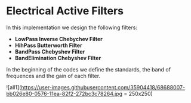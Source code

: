 # Electrical Active Filters

In this implementation we design the following filters:
- **LowPass Inverse Chebychev Filter**
- **HihPass Butterworth Filter**
- **BandPass Chebyshev Filter**
- **BandElimination Chebyshev Filter**

In the beginning of the codes we define the standards, the band of frequences and the gain of each filter.

![all1](https://user-images.githubusercontent.com/35904418/68688007-bb026e80-0576-11ea-82f2-272bc3c78264.jpg = 250x250)
